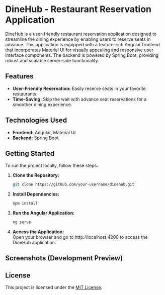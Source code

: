 # DineHub - Restaurant Reservation Application

DineHub is a user-friendly restaurant reservation application designed to streamline the dining experience by enabling users to reserve seats in advance. This application is equipped with a feature-rich Angular frontend that incorporates Material UI for visually appealing and responsive user interface components. The backend is powered by Spring Boot, providing robust and scalable server-side functionality.

## Features

- **User-Friendly Reservation:** Easily reserve seats in your favorite restaurants.
- **Time-Saving:** Skip the wait with advance seat reservations for a smoother dining experience.

## Technologies Used

- **Frontend:** Angular, Material UI
- **Backend:** Spring Boot

## Getting Started

To run the project locally, follow these steps:

1. **Clone the Repository:**
   ```bash
   git clone https://github.com/your-username/dinehub.git
   
2. **Install Dependencies:**
   ```bash
   npm install

3. **Run the Angular Application:**
   ```bash
   ng serve
   
4. **Access the Application:**<br/>
   Open your browser and go to http://localhost:4200 to access the DineHub application.

## Screenshots (Development Preview)

## License
This project is licensed under the [MIT License](https://github.com/git/git-scm.com/blob/main/MIT-LICENSE.txt).
